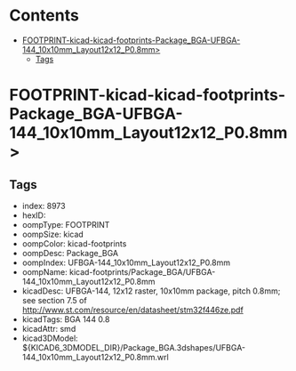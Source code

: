 



Contents
========

* [FOOTPRINT-kicad-kicad-footprints-Package_BGA-UFBGA-144_10x10mm_Layout12x12_P0.8mm>](#footprint-kicad-kicad-footprints-package_bga-ufbga-144_10x10mm_layout12x12_p08mm)
	* [Tags](#tags)

# FOOTPRINT-kicad-kicad-footprints-Package_BGA-UFBGA-144_10x10mm_Layout12x12_P0.8mm>

## Tags

- index: 8973
- hexID: 
- oompType: FOOTPRINT
- oompSize: kicad
- oompColor: kicad-footprints
- oompDesc: Package_BGA
- oompIndex: UFBGA-144_10x10mm_Layout12x12_P0.8mm
- oompName: kicad-footprints/Package_BGA/UFBGA-144_10x10mm_Layout12x12_P0.8mm
- kicadDesc: UFBGA-144, 12x12 raster, 10x10mm package, pitch 0.8mm; see section 7.5 of http://www.st.com/resource/en/datasheet/stm32f446ze.pdf
- kicadTags: BGA 144 0.8
- kicadAttr: smd
- kicad3DModel: ${KICAD6_3DMODEL_DIR}/Package_BGA.3dshapes/UFBGA-144_10x10mm_Layout12x12_P0.8mm.wrl
